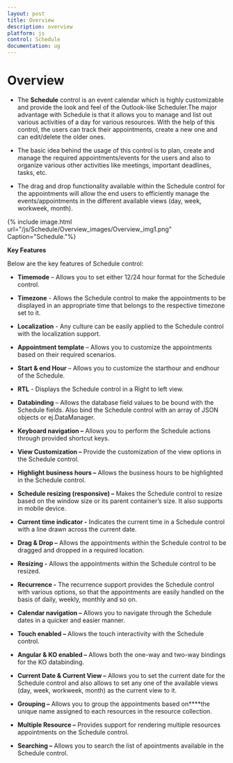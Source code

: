 ```yaml
---
layout: post
title: Overview
description: overview
platform: js
control: Schedule
documentation: ug
---
```


# Overview

* The **Schedule** control is an event calendar which is highly customizable and provide the look and feel of the Outlook-like Scheduler.The major advantage with Schedule is that it allows you to manage and list out various activities of a day for various resources. With the help of this control, the users can track their appointments, create a new one and can edit/delete the older ones. 

* The basic idea behind the usage of this control is to plan, create and manage the required appointments/events for the users and also to organize various other activities like meetings, important deadlines, tasks, etc. 

* The drag and drop functionality available within the Schedule control for the appointments will allow the end users to efficiently manage the events/appointments in the different available views (day, week, workweek, month).


{% include image.html url="/js/Schedule/Overview_images/Overview_img1.png" Caption="Schedule."%}


**Key Features**

Below are the key features of Schedule control:

* **Timemode** – Allows you to set either 12/24 hour format for the Schedule control.

* **Timezone** - Allows the Schedule control to make the appointments to be displayed in an appropriate time that belongs to the respective timezone set to it.

* **Localization** - Any culture can be easily applied to the Schedule control with the localization support.

* **Appointment template** – Allows you to customize the appointments based on their required scenarios.

* **Start & end Hour** – Allows you to customize the starthour and endhour of the Schedule.

* **RTL** - Displays the Schedule control in a Right to left view.

* **Databinding** – Allows the database field values to be bound with the Schedule fields. Also bind the Schedule control with an array of JSON objects or ej.DataManager.

* **Keyboard navigation –** Allows you to perform the Schedule actions through provided shortcut keys.

* **View Customization –** Provide the customization of the view options in the Schedule control.

* **Highlight business hours –** Allows the business hours to be highlighted in the Schedule control.

* **Schedule resizing (responsive) –** Makes the Schedule control to resize based on the window size or its parent container’s size. It also supports in mobile device.

* **Current time indicator -** Indicates the current time in a Schedule control with a line drawn across the current date.

* **Drag & Drop –** Allows the appointments within the Schedule control to be dragged and dropped in a required location.

* **Resizing -** Allows the appointments within the Schedule control to be resized.

* **Recurrence -** The recurrence support provides the Schedule control with various options, so that the appointments are easily handled on the basis of daily, weekly, monthly and so on.

* **Calendar navigation –** Allows you to navigate through the Schedule dates in a quicker and easier manner.

* **Touch enabled –** Allows the touch interactivity with the Schedule control.

* **Angular & KO enabled –** Allows both the one-way and two-way bindings for the KO databinding.

* **Current Date & Current View –** Allows you to set the current date for the Schedule control and also allows to set any one of the available views (day, week, workweek, month) as the current view to it.

* **Grouping –** Allows you to group the appointments based on****the unique name assigned to each resources in the resource collection.

* **Multiple Resource –** Provides support for rendering multiple resources appointments on the Schedule control.

* **Searching –** Allows you to search the list of apointments available in the Schedule control.



